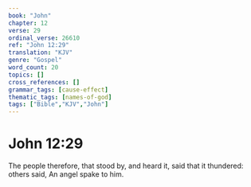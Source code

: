 ```yaml
---
book: "John"
chapter: 12
verse: 29
ordinal_verse: 26610
ref: "John 12:29"
translation: "KJV"
genre: "Gospel"
word_count: 20
topics: []
cross_references: []
grammar_tags: [cause-effect]
thematic_tags: [names-of-god]
tags: ["Bible","KJV","John"]
---
```


# John 12:29

The people therefore, that stood by, and heard it, said that it thundered: others said, An angel spake to him.
